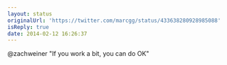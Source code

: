 ```yaml
---
layout: status
originalUrl: 'https://twitter.com/marcgg/status/433638280928985088'
isReply: true
date: 2014-02-12 16:26:37
---
```


@zachweiner "If you work a bit, you can do OK"
